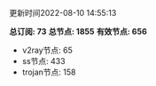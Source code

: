 更新时间2022-08-10 14:55:13

**总订阅: 73**
**总节点: 1855**
**有效节点: 656**
- v2ray节点: 65
- ss节点: 433
- trojan节点: 158

